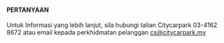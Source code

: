 #### PERTANYAAN

Untuk Informasi yang lebih lanjut, sila hubungi talian Citycarpark 03-4162 8672 atau email kepada perkhidmatan pelanggan cs@citycarpark.my
